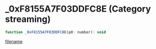 # _0xF8155A7F03DDFC8E (Category streaming)

```js
function _0xF8155A7F03DDFC8E(p0: number): void
```

[filename](_0xF8155A7F03DDFC8E_m.md ':include')